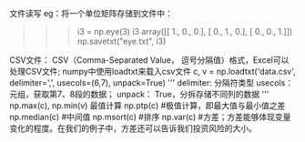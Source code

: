 文件读写
eg：将一个单位矩阵存储到文件中：
>>> i3 = np.eye(3)
>>> i3
array([[ 1.,  0.,  0.],
       [ 0.,  1.,  0.],
       [ 0.,  0.,  1.]])
>>> np.savetxt("eye.txt", i3)

CSV文件：
  CSV（Comma-Separated Value， 逗号分隔值）格式，Excel可以处理CSV文件; numpy中使用loadtxt来载入csv文件
  c, v = np.loadtxt('data.csv', delimiter=',', usecols=(6,7), unpack=True)
  '''
    delimiter: 分隔符类型
    usecols：  元组，获取第7、8段的数据；
    unpack：  True，分拆存储不同列的数据
  '''
  np.max(c), np.min(v) 最值计算
  np.ptp(c)            #极值计算，即最大值与最小值之差
  np.median(c)         #中间值
  np.msort(c)          #排序
  np.var(c)            #方差；方差能够体现变量变化的程度。在我们的例子中，方差还可以告诉我们投资风险的大小。
  
  
